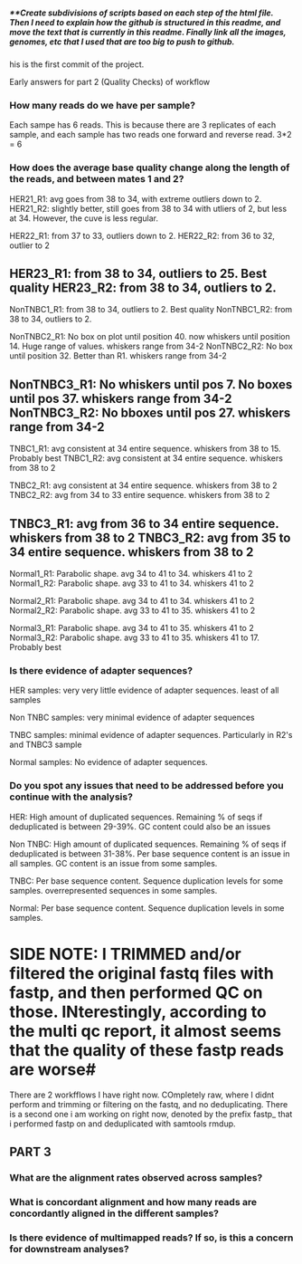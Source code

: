 ##### **Create subdivisions of scripts based on each step of the html file. Then I need to explain how the github is structured in this readme, and move the text that is currently in this readme. Finally link all the images, genomes, etc that I used that are too big to push to github.




his is the first commit of the project.


Early answers for part 2 (Quality Checks) of workflow

### **How many reads do we have per sample?**
Each sampe has 6 reads. This is because there are 3 replicates of each sample, and each sample has two reads one forward and reverse read. 3*2 = 6 

### **How does the average base quality change along the length of the reads, and between mates 1 and 2?**
HER21_R1: avg goes from 38 to 34, with extreme outliers down to 2. 
HER21_R2: slightly better, still goes from 38 to 34 with utliers of 2, but less at 34. However, the cuve is less regular. 

HER22_R1: from 37 to 33, outliers down to 2. 
HER22_R2: from 36 to 32, outlier to 2

HER23_R1: from 38 to 34, outliers to 25. Best quality
HER23_R2: from 38 to 34, outliers to 2. 
---------------------------------
NonTNBC1_R1: from 38 to 34, outliers to 2. Best quality
NonTNBC1_R2: from 38 to 34, outliers to 2. 

NonTNBC2_R1: No box on plot until position 40. now whiskers until position 14. Huge range of values. whiskers range from 34-2
NonTNBC2_R2: No box until position 32. Better than R1. whiskers range from 34-2

NonTNBC3_R1: No whiskers until pos 7. No boxes until pos 37. whiskers range from 34-2
NonTNBC3_R2: No bboxes until pos 27. whiskers range from 34-2
---------------------------------
TNBC1_R1: avg consistent at 34 entire sequence. whiskers from 38 to 15. Probably best
TNBC1_R2: avg consistent at 34 entire sequence. whiskers from 38 to 2

TNBC2_R1: avg consistent at 34 entire sequence. whiskers from 38 to 2
TNBC2_R2: avg from 34 to 33 entire sequence. whiskers from 38 to 2

TNBC3_R1: avg from 36 to 34 entire sequence. whiskers from 38 to 2
TNBC3_R2: avg from 35 to 34 entire sequence. whiskers from 38 to 2
---------------------------------
Normal1_R1: Parabolic shape. avg 34 to 41 to 34. whiskers 41 to 2
Normal1_R2: Parabolic shape. avg 33 to 41 to 34. whiskers 41 to 2

Normal2_R1: Parabolic shape. avg 34 to 41 to 34. whiskers 41 to 2
Normal2_R2: Parabolic shape. avg 33 to 41 to 35. whiskers 41 to 2


Normal3_R1: Parabolic shape. avg 34 to 41 to 35. whiskers 41 to 2
Normal3_R2: Parabolic shape. avg 33 to 41 to 35. whiskers 41 to 17. Probably best
### **Is there evidence of adapter sequences?**

HER samples: very very little evidence of adapter sequences. least of all samples

Non TNBC samples: very minimal evidence of adapter sequences

TNBC samples: minimal evidence of adapter sequences. Particularly in R2's and TNBC3 sample

Normal samples: No evidence of adapter sequences.


### **Do you spot any issues that need to be addressed before you continue with the analysis?**

HER: High amount of duplicated sequences. Remaining % of seqs if deduplicated is between 29-39%. GC content could also be an issues

Non TNBC: High amount of duplicated sequences. Remaining % of seqs if deduplicated is between 31-38%.  Per base sequence content is an issue in all samples. GC content is an issue from some samples. 

TNBC: Per base sequence content. Sequence duplication levels for some samples. overrepresented sequences in some samples.

Normal: Per base sequence content. Sequence duplication levels in some samples.

# SIDE NOTE: I TRIMMED and/or filtered the original fastq files with fastp, and then performed QC on those. INterestingly, according to the multi qc report, it almost seems that the quality of these fastp reads are worse#

There are 2 workfflows I have right now. COmpletely raw, where I didnt perform and trimming or filtering on the fastq, and no deduplicating. There is a second one i am working on right now, denoted by the prefix fastp_ that i performed fastp on and deduplicated with samtools rmdup.

## **PART 3**

### **What are the alignment rates observed across samples?**
### **What is concordant alignment and how many reads are concordantly aligned in the different samples?**
### **Is there evidence of multimapped reads? If so, is this a concern for downstream analyses?**